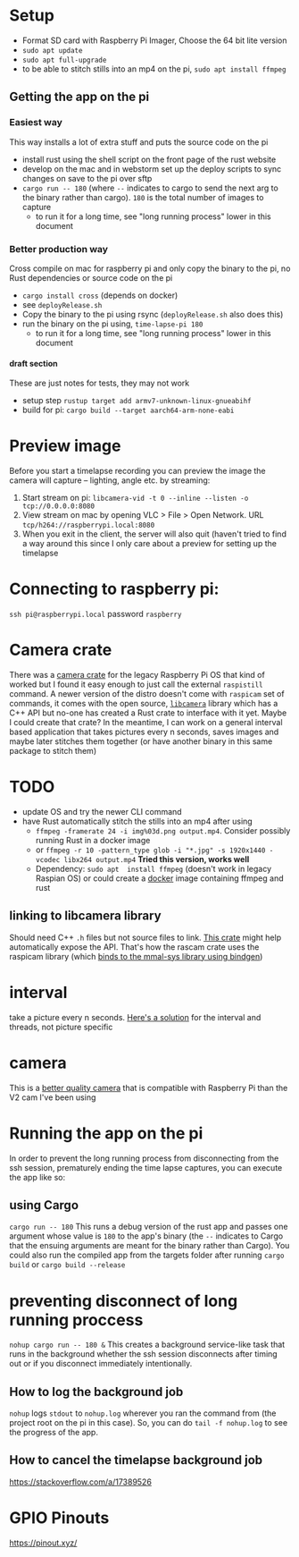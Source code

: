 # Setup

* Format SD card with Raspberry Pi Imager, Choose the 64 bit lite version
* `sudo apt update`
* `sudo apt full-upgrade`
* to be able to stitch stills into an mp4 on the pi, `sudo apt install ffmpeg`

## Getting the app on the pi

### Easiest way

This way installs a lot of extra stuff and puts the source code on the pi

* install rust using the shell script on the front page of the rust website
* develop on the mac and in webstorm set up the deploy scripts to sync changes on save to the pi over sftp
* `cargo run -- 180` (where `--` indicates to cargo to send the next arg to the binary rather than cargo). `180` is the total number of images to capture
	* to run it for a long time, see "long running process" lower in this document

### Better production way

Cross compile on mac for raspberry pi and only copy the binary to the pi, no Rust dependencies or source code on the pi
* `cargo install cross` (depends on docker)
* see `deployRelease.sh`
* Copy the binary to the pi using rsync (`deployRelease.sh` also does this)
* run the binary on the pi using, `time-lapse-pi 180`
	* to run it for a long time, see "long running process" lower in this document

#### draft section

These are just notes for tests, they may not work

* setup step `rustup target add armv7-unknown-linux-gnueabihf`
* build for pi: `cargo build --target aarch64-arm-none-eabi`
 
# Preview image

Before you start a timelapse recording you can preview the image the camera will capture – lighting, angle etc. by streaming:

1. Start stream on pi: `libcamera-vid -t 0 --inline --listen -o tcp://0.0.0.0:8080`
2. View stream on mac by opening VLC > File > Open Network. URL `tcp/h264://raspberrypi.local:8080`
3. When you exit in the client, the server will also quit (haven't tried to find a way around this since I only care about a preview for setting up the timelapse

# Connecting to raspberry pi:

`ssh pi@raspberrypi.local` password `raspberry`

# Camera crate

There was a [camera crate](https://github.com/pedrosland/rascam) for the legacy Raspberry Pi OS that kind of worked but I found it easy enough to just call the external `raspistill` command. 
 A newer version of the distro doesn't come with `raspicam` set of commands, it comes with the open source, [`libcamera`](https://www.raspberrypi.com/documentation/accessories/camera.html#libcamera-and-the-legacy-raspicam-camera-stack) library which has a C++ API but no-one has created a Rust crate to interface with it yet. Maybe I could create that crate? In the meantime, I can work on a general interval based application that takes pictures every n seconds, saves images and maybe later stitches them together (or have another binary in this same package to stitch them)  

# TODO 
* update OS and try the newer CLI command
* have Rust automatically stitch the stills into an mp4 after using 
	* `ffmpeg -framerate 24 -i img%03d.png output.mp4`. Consider possibly running Rust in a docker image
	* or `ffmpeg -r 10 -pattern_type glob -i "*.jpg" -s 1920x1440 -vcodec libx264 output.mp4` **Tried this version, works well**
	* Dependency: `sudo apt	 install ffmpeg` (doesn't work in legacy Raspian OS) or could create a [docker](https://www.simplilearn.com/tutorials/docker-tutorial/raspberry-pi-docker#installing_docker_raspberry_pi) image containing ffmpeg and rust
 
## linking to libcamera library

Should need C++ `.h` files but not source files to link. [This crate](https://crates.io/crates/bindgen) might help automatically expose the API. That's how the rascam crate uses the raspicam library (which [binds to the mmal-sys library using bindgen](https://github.com/pedrosland/mmal-sys/blob/master/Cargo.toml))

# interval

take a picture every n seconds. [Here's a solution](https://stackoverflow.com/questions/56253623/how-can-i-run-a-set-of-functions-on-a-recurring-interval-without-running-the-sam) for the interval and threads, not picture specific

# camera

This is a [better quality camera](https://www.arducam.com/docs/cameras-for-raspberry-pi/raspberry-pi-libcamera-guide/) that is compatible with Raspberry Pi than the V2 cam I've been using

# Running the app on the pi
In order to prevent the long running process from disconnecting from the ssh session, prematurely ending the time lapse captures, you can execute the app like so:

## using Cargo

`cargo run -- 180` This runs a debug version of the rust app and passes one argument whose value is `180` to the app's binary (the `--` indicates to Cargo that the ensuing arguments are meant for the binary rather than Cargo). You could also run the compiled app from the targets folder after running `cargo build` or `cargo build --release`

# preventing disconnect of long running proccess

`nohup cargo run -- 180 &` This creates a background service-like task that runs in the background whether the ssh session disconnects after timing out or if you disconnect immediately intentionally. 

## How to log the background job

`nohup` logs `stdout` to `nohup.log` wherever you ran the command from (the project root on the pi in this case). So, you can do `tail -f nohup.log` to see the progress of the app. 

## How to cancel the timelapse background job

https://stackoverflow.com/a/17389526

# GPIO Pinouts
https://pinout.xyz/